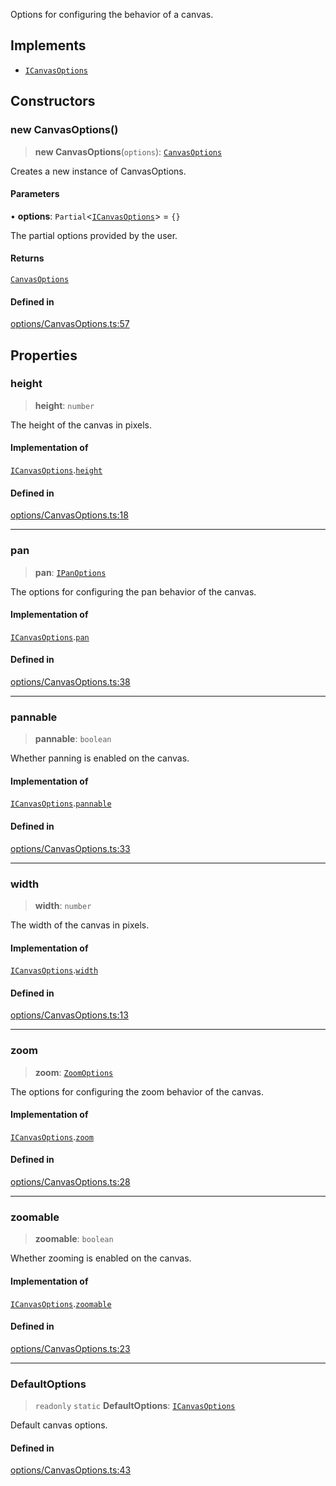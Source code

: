Options for configuring the behavior of a canvas.

## Implements

- [`ICanvasOptions`](../interfaces/ICanvasOptions.md)

## Constructors

### new CanvasOptions()

> **new CanvasOptions**(`options`): [`CanvasOptions`](CanvasOptions.md)

Creates a new instance of CanvasOptions.

#### Parameters

• **options**: `Partial`\<[`ICanvasOptions`](../interfaces/ICanvasOptions.md)\> = `{}`

The partial options provided by the user.

#### Returns

[`CanvasOptions`](CanvasOptions.md)

#### Defined in

[options/CanvasOptions.ts:57](https://github.com/avolutions/canvas-painter/blob/main/src/options/CanvasOptions.ts#L57)

## Properties

### height

> **height**: `number`

The height of the canvas in pixels.

#### Implementation of

[`ICanvasOptions`](../interfaces/ICanvasOptions.md).[`height`](../interfaces/ICanvasOptions.md#height)

#### Defined in

[options/CanvasOptions.ts:18](https://github.com/avolutions/canvas-painter/blob/main/src/options/CanvasOptions.ts#L18)

***

### pan

> **pan**: [`IPanOptions`](../interfaces/IPanOptions.md)

The options for configuring the pan behavior of the canvas.

#### Implementation of

[`ICanvasOptions`](../interfaces/ICanvasOptions.md).[`pan`](../interfaces/ICanvasOptions.md#pan)

#### Defined in

[options/CanvasOptions.ts:38](https://github.com/avolutions/canvas-painter/blob/main/src/options/CanvasOptions.ts#L38)

***

### pannable

> **pannable**: `boolean`

Whether panning is enabled on the canvas.

#### Implementation of

[`ICanvasOptions`](../interfaces/ICanvasOptions.md).[`pannable`](../interfaces/ICanvasOptions.md#pannable)

#### Defined in

[options/CanvasOptions.ts:33](https://github.com/avolutions/canvas-painter/blob/main/src/options/CanvasOptions.ts#L33)

***

### width

> **width**: `number`

The width of the canvas in pixels.

#### Implementation of

[`ICanvasOptions`](../interfaces/ICanvasOptions.md).[`width`](../interfaces/ICanvasOptions.md#width)

#### Defined in

[options/CanvasOptions.ts:13](https://github.com/avolutions/canvas-painter/blob/main/src/options/CanvasOptions.ts#L13)

***

### zoom

> **zoom**: [`ZoomOptions`](ZoomOptions.md)

The options for configuring the zoom behavior of the canvas.

#### Implementation of

[`ICanvasOptions`](../interfaces/ICanvasOptions.md).[`zoom`](../interfaces/ICanvasOptions.md#zoom)

#### Defined in

[options/CanvasOptions.ts:28](https://github.com/avolutions/canvas-painter/blob/main/src/options/CanvasOptions.ts#L28)

***

### zoomable

> **zoomable**: `boolean`

Whether zooming is enabled on the canvas.

#### Implementation of

[`ICanvasOptions`](../interfaces/ICanvasOptions.md).[`zoomable`](../interfaces/ICanvasOptions.md#zoomable)

#### Defined in

[options/CanvasOptions.ts:23](https://github.com/avolutions/canvas-painter/blob/main/src/options/CanvasOptions.ts#L23)

***

### DefaultOptions

> `readonly` `static` **DefaultOptions**: [`ICanvasOptions`](../interfaces/ICanvasOptions.md)

Default canvas options.

#### Defined in

[options/CanvasOptions.ts:43](https://github.com/avolutions/canvas-painter/blob/main/src/options/CanvasOptions.ts#L43)
